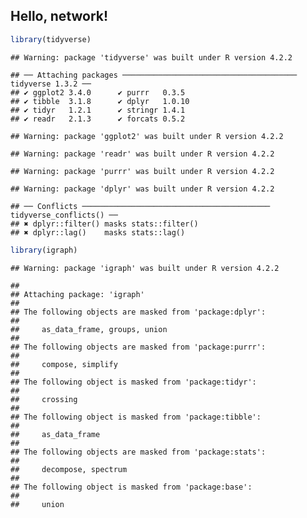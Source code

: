 ## Hello, network!

``` r
library(tidyverse)
```

    ## Warning: package 'tidyverse' was built under R version 4.2.2

    ## ── Attaching packages ─────────────────────────────────────── tidyverse 1.3.2 ──
    ## ✔ ggplot2 3.4.0      ✔ purrr   0.3.5 
    ## ✔ tibble  3.1.8      ✔ dplyr   1.0.10
    ## ✔ tidyr   1.2.1      ✔ stringr 1.4.1 
    ## ✔ readr   2.1.3      ✔ forcats 0.5.2

    ## Warning: package 'ggplot2' was built under R version 4.2.2

    ## Warning: package 'readr' was built under R version 4.2.2

    ## Warning: package 'purrr' was built under R version 4.2.2

    ## Warning: package 'dplyr' was built under R version 4.2.2

    ## ── Conflicts ────────────────────────────────────────── tidyverse_conflicts() ──
    ## ✖ dplyr::filter() masks stats::filter()
    ## ✖ dplyr::lag()    masks stats::lag()

``` r
library(igraph)
```

    ## Warning: package 'igraph' was built under R version 4.2.2

    ## 
    ## Attaching package: 'igraph'
    ## 
    ## The following objects are masked from 'package:dplyr':
    ## 
    ##     as_data_frame, groups, union
    ## 
    ## The following objects are masked from 'package:purrr':
    ## 
    ##     compose, simplify
    ## 
    ## The following object is masked from 'package:tidyr':
    ## 
    ##     crossing
    ## 
    ## The following object is masked from 'package:tibble':
    ## 
    ##     as_data_frame
    ## 
    ## The following objects are masked from 'package:stats':
    ## 
    ##     decompose, spectrum
    ## 
    ## The following object is masked from 'package:base':
    ## 
    ##     union
